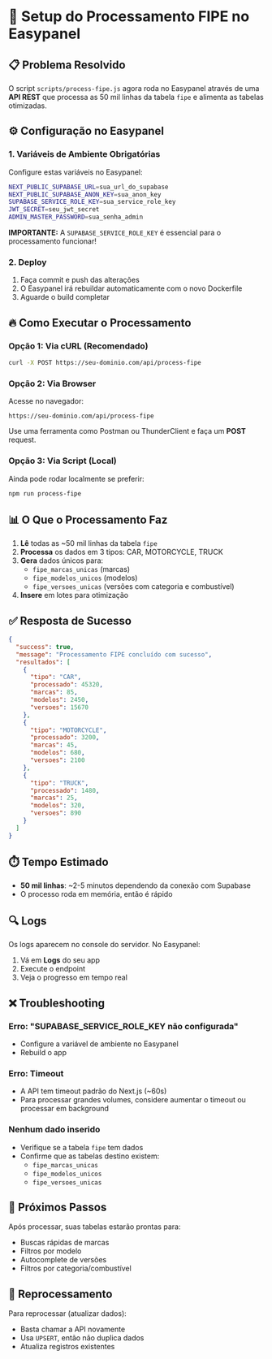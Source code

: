 # 🚀 Setup do Processamento FIPE no Easypanel

## 📋 Problema Resolvido

O script `scripts/process-fipe.js` agora roda no Easypanel através de uma **API REST** que processa as 50 mil linhas da tabela `fipe` e alimenta as tabelas otimizadas.

## ⚙️ Configuração no Easypanel

### 1. Variáveis de Ambiente Obrigatórias

Configure estas variáveis no Easypanel:

```bash
NEXT_PUBLIC_SUPABASE_URL=sua_url_do_supabase
NEXT_PUBLIC_SUPABASE_ANON_KEY=sua_anon_key
SUPABASE_SERVICE_ROLE_KEY=sua_service_role_key
JWT_SECRET=seu_jwt_secret
ADMIN_MASTER_PASSWORD=sua_senha_admin
```

**IMPORTANTE:** A `SUPABASE_SERVICE_ROLE_KEY` é essencial para o processamento funcionar!

### 2. Deploy

1. Faça commit e push das alterações
2. O Easypanel irá rebuildar automaticamente com o novo Dockerfile
3. Aguarde o build completar

## 🔥 Como Executar o Processamento

### Opção 1: Via cURL (Recomendado)

```bash
curl -X POST https://seu-dominio.com/api/process-fipe
```

### Opção 2: Via Browser

Acesse no navegador:
```
https://seu-dominio.com/api/process-fipe
```

Use uma ferramenta como Postman ou ThunderClient e faça um **POST** request.

### Opção 3: Via Script (Local)

Ainda pode rodar localmente se preferir:
```bash
npm run process-fipe
```

## 📊 O Que o Processamento Faz

1. **Lê** todas as ~50 mil linhas da tabela `fipe`
2. **Processa** os dados em 3 tipos: CAR, MOTORCYCLE, TRUCK
3. **Gera** dados únicos para:
   - `fipe_marcas_unicas` (marcas)
   - `fipe_modelos_unicos` (modelos)
   - `fipe_versoes_unicas` (versões com categoria e combustível)
4. **Insere** em lotes para otimização

## ✅ Resposta de Sucesso

```json
{
  "success": true,
  "message": "Processamento FIPE concluído com sucesso",
  "resultados": [
    {
      "tipo": "CAR",
      "processado": 45320,
      "marcas": 85,
      "modelos": 2450,
      "versoes": 15670
    },
    {
      "tipo": "MOTORCYCLE",
      "processado": 3200,
      "marcas": 45,
      "modelos": 680,
      "versoes": 2100
    },
    {
      "tipo": "TRUCK",
      "processado": 1480,
      "marcas": 25,
      "modelos": 320,
      "versoes": 890
    }
  ]
}
```

## ⏱️ Tempo Estimado

- **50 mil linhas**: ~2-5 minutos dependendo da conexão com Supabase
- O processo roda em memória, então é rápido

## 🔍 Logs

Os logs aparecem no console do servidor. No Easypanel:
1. Vá em **Logs** do seu app
2. Execute o endpoint
3. Veja o progresso em tempo real

## ❌ Troubleshooting

### Erro: "SUPABASE_SERVICE_ROLE_KEY não configurada"
- Configure a variável de ambiente no Easypanel
- Rebuild o app

### Erro: Timeout
- A API tem timeout padrão do Next.js (~60s)
- Para processar grandes volumes, considere aumentar o timeout ou processar em background

### Nenhum dado inserido
- Verifique se a tabela `fipe` tem dados
- Confirme que as tabelas destino existem:
  - `fipe_marcas_unicas`
  - `fipe_modelos_unicos`
  - `fipe_versoes_unicas`

## 🎯 Próximos Passos

Após processar, suas tabelas estarão prontas para:
- Buscas rápidas de marcas
- Filtros por modelo
- Autocomplete de versões
- Filtros por categoria/combustível

## 🔄 Reprocessamento

Para reprocessar (atualizar dados):
- Basta chamar a API novamente
- Usa `UPSERT`, então não duplica dados
- Atualiza registros existentes